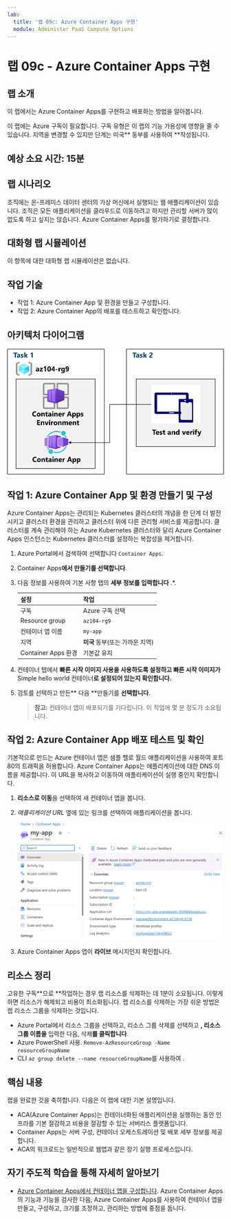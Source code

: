 ```yaml
---
lab:
  title: '랩 09c: Azure Container Apps 구현'
  module: Administer PaaS Compute Options
---
```


# 랩 09c - Azure Container Apps 구현

## 랩 소개

이 랩에서는 Azure Container Apps를 구현하고 배포하는 방법을 알아봅니다.

이 랩에는 Azure 구독이 필요합니다. 구독 유형은 이 랩의 기능 가용성에 영향을 줄 수 있습니다. 지역을 변경할 수 있지만 단계는 미국** 동부를 사용하여 **작성됩니다.

## 예상 소요 시간: 15분

## 랩 시나리오

조직에는 온-프레미스 데이터 센터의 가상 머신에서 실행되는 웹 애플리케이션이 있습니다. 조직은 모든 애플리케이션을 클라우드로 이동하려고 하지만 관리할 서버가 많이 없도록 하고 싶지는 않습니다. Azure Container Apps를 평가하기로 결정합니다.

## 대화형 랩 시뮬레이션

이 항목에 대한 대화형 랩 시뮬레이션은 없습니다. 

## 작업 기술

- 작업 1: Azure Container App 및 환경을 만들고 구성합니다.
- 작업 2: Azure Container App의 배포를 테스트하고 확인합니다.

## 아키텍처 다이어그램

![작업의 다이어그램.](../media/az104-lab09b-aca-architecture.png)

## 작업 1: Azure Container App 및 환경 만들기 및 구성

Azure Container Apps는 관리되는 Kubernetes 클러스터의 개념을 한 단계 더 발전시키고 클러스터 환경을 관리하고 클러스터 위에 다른 관리형 서비스를 제공합니다. 클러스터를 계속 관리해야 하는 Azure Kubernetes 클러스터와 달리 Azure Container Apps 인스턴스는 Kubernetes 클러스터를 설정하는 복잡성을 제거합니다.

1. Azure Portal에서 검색하여 선택합니다 `Container Apps`.

1. Container Apps**에서 **만들기**를 선택합니다**.

1. 다음 정보를 사용하여 기본 사항 탭의 **세부 정보를 입력합니다** .*.

    | 설정 | 작업 |
    |---|---|
    | 구독 | Azure 구독 선택 |
    | Resource group | `az104-rg9` |
    | 컨테이너 앱 이름 |  `my-app` |
    | 지역    | **미국** 동부(또는 가까운 지역) |
    | Container Apps 환경 | 기본값 유지 |

1. 컨테이너 탭에서 **빠른 시작 이미지 사용을 사용하도록 설정하고 빠른 시작 이미지가** Simple hello world 컨테이너**로 **설정되어 있는지 확인**합니다.**

1. 검토를 선택하고 만든** 다음 **만들기를 **선택합니다**.

    >**참고:** 컨테이너 앱이 배포되기를 기다립니다. 이 작업에 몇 분 정도가 소요됩니다. 
 
## 작업 2: Azure Container App 배포 테스트 및 확인

기본적으로 만드는 Azure 컨테이너 앱은 샘플 헬로 월드 애플리케이션을 사용하여 포트 80의 트래픽을 허용합니다. Azure Container Apps는 애플리케이션에 대한 DNS 이름을 제공합니다. 이 URL을 복사하고 이동하여 애플리케이션이 실행 중인지 확인합니다.

1. **리소스로 이동**을 선택하여 새 컨테이너 앱을 봅니다.

1. *애플리케이션 URL* 옆에 있는 링크를 선택하여 애플리케이션을 봅니다.

    ![포털의 ACA 개요 페이지 스크린샷.](../media/az104-lab09b-aca-overview.png)

1. Azure Container Apps 앱이 **라이브** 메시지인지 확인합니다.
   
## 리소스 정리

고유한 구독**으로 **작업하는 경우 랩 리소스를 삭제하는 데 1분이 소요됩니다. 이렇게 하면 리소스가 해제되고 비용이 최소화됩니다. 랩 리소스를 삭제하는 가장 쉬운 방법은 랩 리소스 그룹을 삭제하는 것입니다. 

+ Azure Portal에서 리소스 그룹을 선택하고, 리소스 그룹 삭제를 선택하고 **, **리소스 그룹** 이름을** 입력한 다음, 삭제**를 클릭합니다**.
+ Azure PowerShell 사용. `Remove-AzResourceGroup -Name resourceGroupName` 
+ CLI `az group delete --name resourceGroupName`를 사용하여 .



## 핵심 내용

랩을 완료한 것을 축하합니다. 다음은 이 랩에 대한 기본 설명입니다. 

+ ACA(Azure Container Apps)는 컨테이너화된 애플리케이션을 실행하는 동안 인프라를 기본 절감하고 비용을 절감할 수 있는 서버리스 플랫폼입니다.
+ Container Apps는 서버 구성, 컨테이너 오케스트레이션 및 배포 세부 정보를 제공합니다. 
+ ACA의 워크로드는 일반적으로 웹앱과 같은 장기 실행 프로세스입니다.

## 자기 주도적 학습을 통해 자세히 알아보기

+ [Azure Container Apps에서 컨테이너 앱을 구성합니다](https://learn.microsoft.com/training/modules/configure-container-app-azure-container-apps/). Azure Container Apps의 기능과 기능을 검사한 다음, Azure Container Apps를 사용하여 컨테이너 앱을 만들고, 구성하고, 크기를 조정하고, 관리하는 방법에 중점을 둡니다.
     
